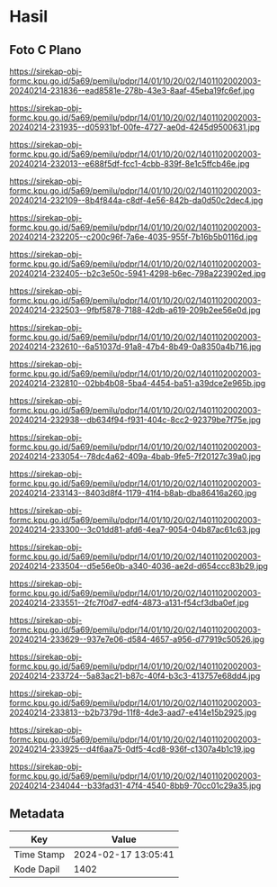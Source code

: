 # Hasil

## Foto C Plano

https://sirekap-obj-formc.kpu.go.id/5a69/pemilu/pdpr/14/01/10/20/02/1401102002003-20240214-231836--ead8581e-278b-43e3-8aaf-45eba19fc6ef.jpg

https://sirekap-obj-formc.kpu.go.id/5a69/pemilu/pdpr/14/01/10/20/02/1401102002003-20240214-231935--d05931bf-00fe-4727-ae0d-4245d9500631.jpg

https://sirekap-obj-formc.kpu.go.id/5a69/pemilu/pdpr/14/01/10/20/02/1401102002003-20240214-232013--e688f5df-fcc1-4cbb-839f-8e1c5ffcb46e.jpg

https://sirekap-obj-formc.kpu.go.id/5a69/pemilu/pdpr/14/01/10/20/02/1401102002003-20240214-232109--8b4f844a-c8df-4e56-842b-da0d50c2dec4.jpg

https://sirekap-obj-formc.kpu.go.id/5a69/pemilu/pdpr/14/01/10/20/02/1401102002003-20240214-232205--c200c96f-7a6e-4035-955f-7b16b5b0116d.jpg

https://sirekap-obj-formc.kpu.go.id/5a69/pemilu/pdpr/14/01/10/20/02/1401102002003-20240214-232405--b2c3e50c-5941-4298-b6ec-798a223902ed.jpg

https://sirekap-obj-formc.kpu.go.id/5a69/pemilu/pdpr/14/01/10/20/02/1401102002003-20240214-232503--9fbf5878-7188-42db-a619-209b2ee56e0d.jpg

https://sirekap-obj-formc.kpu.go.id/5a69/pemilu/pdpr/14/01/10/20/02/1401102002003-20240214-232610--6a51037d-91a8-47b4-8b49-0a8350a4b716.jpg

https://sirekap-obj-formc.kpu.go.id/5a69/pemilu/pdpr/14/01/10/20/02/1401102002003-20240214-232810--02bb4b08-5ba4-4454-ba51-a39dce2e965b.jpg

https://sirekap-obj-formc.kpu.go.id/5a69/pemilu/pdpr/14/01/10/20/02/1401102002003-20240214-232938--db634f94-f931-404c-8cc2-92379be7f75e.jpg

https://sirekap-obj-formc.kpu.go.id/5a69/pemilu/pdpr/14/01/10/20/02/1401102002003-20240214-233054--78dc4a62-409a-4bab-9fe5-7f20127c39a0.jpg

https://sirekap-obj-formc.kpu.go.id/5a69/pemilu/pdpr/14/01/10/20/02/1401102002003-20240214-233143--8403d8f4-1179-41f4-b8ab-dba86416a260.jpg

https://sirekap-obj-formc.kpu.go.id/5a69/pemilu/pdpr/14/01/10/20/02/1401102002003-20240214-233300--3c01dd81-afd6-4ea7-9054-04b87ac61c63.jpg

https://sirekap-obj-formc.kpu.go.id/5a69/pemilu/pdpr/14/01/10/20/02/1401102002003-20240214-233504--d5e56e0b-a340-4036-ae2d-d654ccc83b29.jpg

https://sirekap-obj-formc.kpu.go.id/5a69/pemilu/pdpr/14/01/10/20/02/1401102002003-20240214-233551--2fc7f0d7-edf4-4873-a131-f54cf3dba0ef.jpg

https://sirekap-obj-formc.kpu.go.id/5a69/pemilu/pdpr/14/01/10/20/02/1401102002003-20240214-233629--937e7e06-d584-4657-a956-d77919c50526.jpg

https://sirekap-obj-formc.kpu.go.id/5a69/pemilu/pdpr/14/01/10/20/02/1401102002003-20240214-233724--5a83ac21-b87c-40f4-b3c3-413757e68dd4.jpg

https://sirekap-obj-formc.kpu.go.id/5a69/pemilu/pdpr/14/01/10/20/02/1401102002003-20240214-233813--b2b7379d-11f8-4de3-aad7-e414e15b2925.jpg

https://sirekap-obj-formc.kpu.go.id/5a69/pemilu/pdpr/14/01/10/20/02/1401102002003-20240214-233925--d4f6aa75-0df5-4cd8-936f-c1307a4b1c19.jpg

https://sirekap-obj-formc.kpu.go.id/5a69/pemilu/pdpr/14/01/10/20/02/1401102002003-20240214-234044--b33fad31-47f4-4540-8bb9-70cc01c29a35.jpg


## Metadata

| Key        | Value               |
| ---------- | ------------------- |
| Time Stamp | 2024-02-17 13:05:41 |
| Kode Dapil | 1402                |



